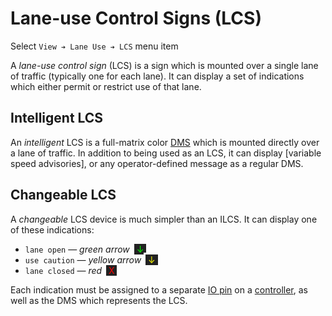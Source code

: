 # Lane-use Control Signs (LCS)

Select `View ➔ Lane Use ➔ LCS` menu item

A _lane-use control sign_ (LCS) is a sign which is mounted over a single lane of
traffic (typically one for each lane).  It can display a set of indications
which either permit or restrict use of that lane.

## Intelligent LCS

An _intelligent_ LCS is a full-matrix color [DMS] which is mounted directly over
a lane of traffic.  In addition to being used as an LCS, it can display
[variable speed advisories], or any operator-defined message as a regular DMS.

## Changeable LCS

A _changeable_ LCS device is much simpler than an ILCS.  It can display one of
these indications:

 * `lane open` — _green arrow_
<span style="background:#222;color:#0f0;border:solid white"> ↓ </span>
 * `use caution` — _yellow arrow_
<span style="background:#222;color:#ff0;border:solid white"> ↓ </span>
 * `lane closed` — _red_
<span style="background:#222;color:#f00;border:solid white"> X </span>

Each indication must be assigned to a separate [IO pin] on a [controller], as
well as the DMS which represents the LCS.


[controller]: controllers.html
[DMS]: dms.html
[IO pin]: controllers.html#io-pins
[variable speed advisory]: vsa.html
